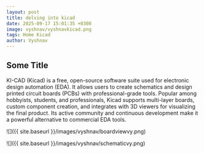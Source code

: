 ```yaml
---
layout: post
title: delving into kicad
date: 2025-09-17 15:01:35 +0300
image: vyshnav/vyshnavkicad.png
tags: Home Kicad
author: Vyshnav
---
```


## Some Title

KI-CAD (Kicad) is a free, open-source software suite used for electronic design automation (EDA). It allows users to create schematics and design printed circuit boards (PCBs) with professional-grade tools. Popular among hobbyists, students, and professionals, Kicad supports multi-layer boards, custom component creation, and integrates with 3D viewers for visualizing the final product. Its active community and continuous development make it a powerful alternative to commercial EDA tools.

![]({{ site.baseurl }}/images/vyshnav/boardviewvy.png)


![]({{ site.baseurl }}/images/vyshnav/schematicvy.png)

